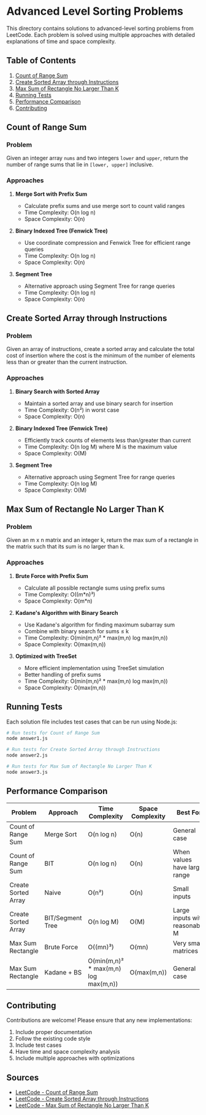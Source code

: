 # Advanced Level Sorting Problems

This directory contains solutions to advanced-level sorting problems from LeetCode. Each problem is solved using multiple approaches with detailed explanations of time and space complexity.

## Table of Contents

1. [Count of Range Sum](#count-of-range-sum)
2. [Create Sorted Array through Instructions](#create-sorted-array-through-instructions)
3. [Max Sum of Rectangle No Larger Than K](#max-sum-of-rectangle-no-larger-than-k)
4. [Running Tests](#running-tests)
5. [Performance Comparison](#performance-comparison)
6. [Contributing](#contributing)

## Count of Range Sum

### Problem
Given an integer array `nums` and two integers `lower` and `upper`, return the number of range sums that lie in `[lower, upper]` inclusive.

### Approaches

1. **Merge Sort with Prefix Sum**
   - Calculate prefix sums and use merge sort to count valid ranges
   - Time Complexity: O(n log n)
   - Space Complexity: O(n)

2. **Binary Indexed Tree (Fenwick Tree)**
   - Use coordinate compression and Fenwick Tree for efficient range queries
   - Time Complexity: O(n log n)
   - Space Complexity: O(n)

3. **Segment Tree**
   - Alternative approach using Segment Tree for range queries
   - Time Complexity: O(n log n)
   - Space Complexity: O(n)

## Create Sorted Array through Instructions

### Problem
Given an array of instructions, create a sorted array and calculate the total cost of insertion where the cost is the minimum of the number of elements less than or greater than the current instruction.

### Approaches

1. **Binary Search with Sorted Array**
   - Maintain a sorted array and use binary search for insertion
   - Time Complexity: O(n²) in worst case
   - Space Complexity: O(n)

2. **Binary Indexed Tree (Fenwick Tree)**
   - Efficiently track counts of elements less than/greater than current
   - Time Complexity: O(n log M) where M is the maximum value
   - Space Complexity: O(M)

3. **Segment Tree**
   - Alternative approach using Segment Tree for range queries
   - Time Complexity: O(n log M)
   - Space Complexity: O(M)

## Max Sum of Rectangle No Larger Than K

### Problem
Given an m x n matrix and an integer k, return the max sum of a rectangle in the matrix such that its sum is no larger than k.

### Approaches

1. **Brute Force with Prefix Sum**
   - Calculate all possible rectangle sums using prefix sums
   - Time Complexity: O((m*n)³)
   - Space Complexity: O(m*n)

2. **Kadane's Algorithm with Binary Search**
   - Use Kadane's algorithm for finding maximum subarray sum
   - Combine with binary search for sums ≤ k
   - Time Complexity: O(min(m,n)² * max(m,n) log max(m,n))
   - Space Complexity: O(max(m,n))

3. **Optimized with TreeSet**
   - More efficient implementation using TreeSet simulation
   - Better handling of prefix sums
   - Time Complexity: O(min(m,n)² * max(m,n) log max(m,n))
   - Space Complexity: O(max(m,n))

## Running Tests

Each solution file includes test cases that can be run using Node.js:

```bash
# Run tests for Count of Range Sum
node answer1.js

# Run tests for Create Sorted Array through Instructions
node answer2.js

# Run tests for Max Sum of Rectangle No Larger Than K
node answer3.js
```

## Performance Comparison

| Problem | Approach | Time Complexity | Space Complexity | Best For |
|---------|----------|----------------|------------------|----------|
| Count of Range Sum | Merge Sort | O(n log n) | O(n) | General case |
| Count of Range Sum | BIT | O(n log n) | O(n) | When values have large range |
| Create Sorted Array | Naive | O(n²) | O(n) | Small inputs |
| Create Sorted Array | BIT/Segment Tree | O(n log M) | O(M) | Large inputs with reasonable M |
| Max Sum Rectangle | Brute Force | O((mn)³) | O(mn) | Very small matrices |
| Max Sum Rectangle | Kadane + BS | O(min(m,n)² * max(m,n) log max(m,n)) | O(max(m,n)) | General case |

## Contributing

Contributions are welcome! Please ensure that any new implementations:

1. Include proper documentation
2. Follow the existing code style
3. Include test cases
4. Have time and space complexity analysis
5. Include multiple approaches with optimizations

## Sources

- [LeetCode - Count of Range Sum](https://leetcode.com/problems/count-of-range-sum/)
- [LeetCode - Create Sorted Array through Instructions](https://leetcode.com/problems/create-sorted-array-through-instructions/)
- [LeetCode - Max Sum of Rectangle No Larger Than K](https://leetcode.com/problems/max-sum-of-rectangle-no-larger-than-k/)
